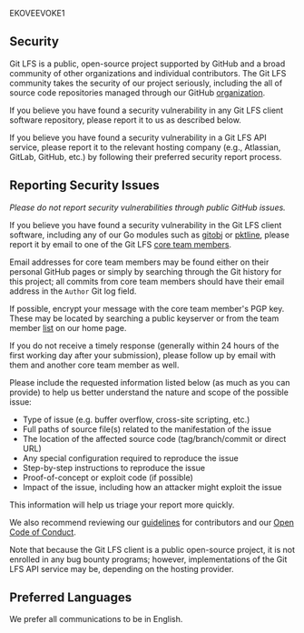 EKOVEEVOKE1
## Security

Git LFS is a public, open-source project supported by GitHub and a
broad community of other organizations and individual contributors.
The Git LFS community takes the security of our project seriously,
including the all of source code repositories managed through
our GitHub [organization](https://github.com/git-lfs).

If you believe you have found a security vulnerability in any Git LFS
client software repository, please report it to us as described below.

If you believe you have found a security vulnerability in a Git LFS API
service, please report it to the relevant hosting company (e.g., Atlassian,
GitLab, GitHub, etc.) by following their preferred security report process.

## Reporting Security Issues

*Please do not report security vulnerabilities through public GitHub issues.*

If you believe you have found a security vulnerability in the Git LFS
client software, including any of our Go modules such as
[gitobj](https://github.com/git-lfs/gitobj) or
[pktline](https://github.com/git-lfs/pktline), please report it
by email to one of the Git LFS [core team members](https://github.com/git-lfs/git-lfs#core-team).

Email addresses for core team members may be found either on their
personal GitHub pages or simply by searching through the Git history
for this project; all commits from core team members should have their
email address in the `Author` Git log field.

If possible, encrypt your message with the core team member's PGP key.
These may be located by searching a public keyserver or from the
team member [list](https://github.com/git-lfs/git-lfs#core-team)
on our home page.

If you do not receive a timely response (generally within 24 hours of the
first working day after your submission), please follow up by email
with them and another core team member as well.

Please include the requested information listed below (as much as you can provide) to help us better understand the nature and scope of the possible issue:

  * Type of issue (e.g. buffer overflow, cross-site scripting, etc.)
  * Full paths of source file(s) related to the manifestation of the issue
  * The location of the affected source code (tag/branch/commit or direct URL)
  * Any special configuration required to reproduce the issue
  * Step-by-step instructions to reproduce the issue
  * Proof-of-concept or exploit code (if possible)
  * Impact of the issue, including how an attacker might exploit the issue

This information will help us triage your report more quickly.

We also recommend reviewing our [guidelines](CONTRIBUTING.md) for
contributors and our [Open Code of Conduct](CODE-OF-CONDUCT.md).

Note that because the Git LFS client is a public open-source project,
it is not enrolled in any bug bounty programs; however, implementations
of the Git LFS API service may be, depending on the hosting provider.

## Preferred Languages

We prefer all communications to be in English.
